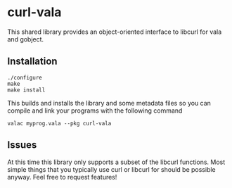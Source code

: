 curl-vala
=========

This shared library provides an object-oriented interface to libcurl for vala and gobject.

Installation
------------

```
./configure
make
make install
```

This builds and installs the library and some metadata files so you can compile and link your programs with the following command

```
valac myprog.vala --pkg curl-vala
```

Issues
------

At this time this library only supports a subset of the libcurl functions. Most simple things that
you typically use curl or libcurl for should be possible anyway. Feel free to request features!
